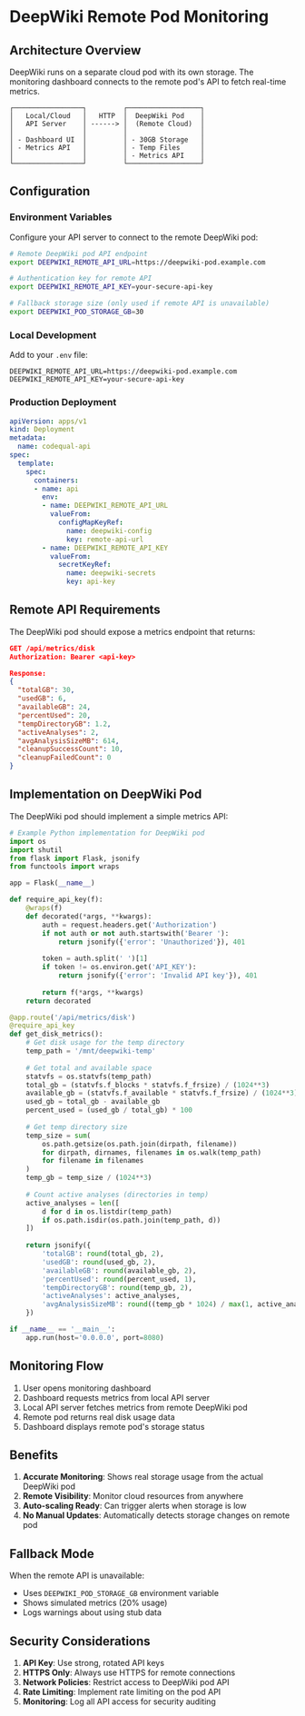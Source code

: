 # DeepWiki Remote Pod Monitoring

## Architecture Overview

DeepWiki runs on a separate cloud pod with its own storage. The monitoring dashboard connects to the remote pod's API to fetch real-time metrics.

```
┌─────────────────┐         ┌──────────────────┐
│   Local/Cloud   │   HTTP  │  DeepWiki Pod    │
│   API Server    │ ------> │  (Remote Cloud)  │
│                 │         │                  │
│ - Dashboard UI  │         │ - 30GB Storage   │
│ - Metrics API   │         │ - Temp Files     │
│                 │         │ - Metrics API    │
└─────────────────┘         └──────────────────┘
```

## Configuration

### Environment Variables

Configure your API server to connect to the remote DeepWiki pod:

```bash
# Remote DeepWiki pod API endpoint
export DEEPWIKI_REMOTE_API_URL=https://deepwiki-pod.example.com

# Authentication key for remote API
export DEEPWIKI_REMOTE_API_KEY=your-secure-api-key

# Fallback storage size (only used if remote API is unavailable)
export DEEPWIKI_POD_STORAGE_GB=30
```

### Local Development

Add to your `.env` file:
```
DEEPWIKI_REMOTE_API_URL=https://deepwiki-pod.example.com
DEEPWIKI_REMOTE_API_KEY=your-secure-api-key
```

### Production Deployment

```yaml
apiVersion: apps/v1
kind: Deployment
metadata:
  name: codequal-api
spec:
  template:
    spec:
      containers:
      - name: api
        env:
        - name: DEEPWIKI_REMOTE_API_URL
          valueFrom:
            configMapKeyRef:
              name: deepwiki-config
              key: remote-api-url
        - name: DEEPWIKI_REMOTE_API_KEY
          valueFrom:
            secretKeyRef:
              name: deepwiki-secrets
              key: api-key
```

## Remote API Requirements

The DeepWiki pod should expose a metrics endpoint that returns:

```json
GET /api/metrics/disk
Authorization: Bearer <api-key>

Response:
{
  "totalGB": 30,
  "usedGB": 6,
  "availableGB": 24,
  "percentUsed": 20,
  "tempDirectoryGB": 1.2,
  "activeAnalyses": 2,
  "avgAnalysisSizeMB": 614,
  "cleanupSuccessCount": 10,
  "cleanupFailedCount": 0
}
```

## Implementation on DeepWiki Pod

The DeepWiki pod should implement a simple metrics API:

```python
# Example Python implementation for DeepWiki pod
import os
import shutil
from flask import Flask, jsonify
from functools import wraps

app = Flask(__name__)

def require_api_key(f):
    @wraps(f)
    def decorated(*args, **kwargs):
        auth = request.headers.get('Authorization')
        if not auth or not auth.startswith('Bearer '):
            return jsonify({'error': 'Unauthorized'}), 401
        
        token = auth.split(' ')[1]
        if token != os.environ.get('API_KEY'):
            return jsonify({'error': 'Invalid API key'}), 401
        
        return f(*args, **kwargs)
    return decorated

@app.route('/api/metrics/disk')
@require_api_key
def get_disk_metrics():
    # Get disk usage for the temp directory
    temp_path = '/mnt/deepwiki-temp'
    
    # Get total and available space
    statvfs = os.statvfs(temp_path)
    total_gb = (statvfs.f_blocks * statvfs.f_frsize) / (1024**3)
    available_gb = (statvfs.f_available * statvfs.f_frsize) / (1024**3)
    used_gb = total_gb - available_gb
    percent_used = (used_gb / total_gb) * 100
    
    # Get temp directory size
    temp_size = sum(
        os.path.getsize(os.path.join(dirpath, filename))
        for dirpath, dirnames, filenames in os.walk(temp_path)
        for filename in filenames
    )
    temp_gb = temp_size / (1024**3)
    
    # Count active analyses (directories in temp)
    active_analyses = len([
        d for d in os.listdir(temp_path) 
        if os.path.isdir(os.path.join(temp_path, d))
    ])
    
    return jsonify({
        'totalGB': round(total_gb, 2),
        'usedGB': round(used_gb, 2),
        'availableGB': round(available_gb, 2),
        'percentUsed': round(percent_used, 1),
        'tempDirectoryGB': round(temp_gb, 2),
        'activeAnalyses': active_analyses,
        'avgAnalysisSizeMB': round((temp_gb * 1024) / max(1, active_analyses), 2)
    })

if __name__ == '__main__':
    app.run(host='0.0.0.0', port=8080)
```

## Monitoring Flow

1. User opens monitoring dashboard
2. Dashboard requests metrics from local API server
3. Local API server fetches metrics from remote DeepWiki pod
4. Remote pod returns real disk usage data
5. Dashboard displays remote pod's storage status

## Benefits

1. **Accurate Monitoring**: Shows real storage usage from the actual DeepWiki pod
2. **Remote Visibility**: Monitor cloud resources from anywhere
3. **Auto-scaling Ready**: Can trigger alerts when storage is low
4. **No Manual Updates**: Automatically detects storage changes on remote pod

## Fallback Mode

When the remote API is unavailable:
- Uses `DEEPWIKI_POD_STORAGE_GB` environment variable
- Shows simulated metrics (20% usage)
- Logs warnings about using stub data

## Security Considerations

1. **API Key**: Use strong, rotated API keys
2. **HTTPS Only**: Always use HTTPS for remote connections
3. **Network Policies**: Restrict access to DeepWiki pod API
4. **Rate Limiting**: Implement rate limiting on the pod API
5. **Monitoring**: Log all API access for security auditing